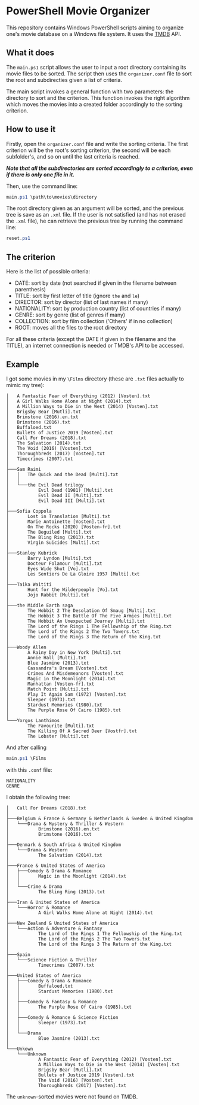 # PowerShell Movie Organizer

This repository contains Windows PowerShell scripts aiming to organize one's movie database on a Windows file system. It uses the [TMDB](https://www.themoviedb.org/) API.

## What it does

The `main.ps1` script allows the user to input a root directory containing its movie files to be sorted. The script then uses the `organizer.conf` file to sort the root and subdirecties given a list of criteria.

The main script invokes a general function with two parameters: the directory to sort and the criterion. This function invokes the right algorithm which moves the movies into a created folder accordingly to the sorting criterion.

## How to use it

Firstly, open the `organizer.conf` file and write the sorting criteria. The first criterion will be the root's sorting criterion, the second will be each subfolder's, and so on until the last criteria is reached.

***Note that all the subdirectories are sorted accordingly to a criterion, even if there is only one file in it.***

Then, use the command line:

```powershell
main.ps1 \path\to\movies\directory
```

The root directory given as an argument will be sorted, and the previous tree is save as an `.xml` file. If the user is not satisfied (and has not erased the `.xml` file), he can retrieve the previous tree by running the command line:

```powershell
reset.ps1
```

## The criterion

Here is the list of possible criteria:
+ DATE: sort by date (not searched if given in the filename between parenthesis)
+ TITLE: sort by first letter of title (ignore `the` and `le`)
+ DIRECTOR: sort by director (list of last names if many)
+ NATIONALITY: sort by production country (list of countries if many)
+ GENRE: sort by genre (list of genres if many)
+ COLLECTION: sort by film collection ('Others' if in no collection)
+ ROOT: moves all the files to the root directory

For all these criteria (except the DATE if given in the filename and the TITLE), an internet connection is needed or TMDB's API to be accessed.

## Example

I got some movies in my `\Films` directory (these are `.txt` files actually to mimic my tree):

```
│   A Fantastic Fear of Everything (2012) [Vosten].txt
│   A Girl Walks Home Alone at Night (2014).txt
│   A Million Ways to Die in the West (2014) [Vosten].txt
│   Brigsby Bear [Mutli].txt
│   Brimstone (2016).en.txt
│   Brimstone (2016).txt
│   Buffaloed.txt
│   Bullets of Justice 2019 [Vosten].txt
│   Call For Dreams (2018).txt
│   The Salvation (2014).txt
│   The Void (2016) [Vosten].txt
│   Thoroughbreds (2017) [Vosten].txt
│   Timecrimes (2007).txt
│
├───Sam Raimi
│   │   The Quick and the Dead [Multi].txt
│   │
│   └───the Evil Dead trilogy
│           Evil Dead (1981) [Multi].txt
│           Evil Dead II [Multi].txt
│           Evil Dead III [Multi].txt
│
├───Sofia Coppola
│       Lost in Translation [Multi].txt
│       Marie Antoinette [Vosten].txt
│       On The Rocks (2020) [Vosten-fr].txt
│       The Beguiled [Multi].txt
│       The Bling Ring (2013).txt
│       Virgin Suicides [Multi].txt
│
├───Stanley Kubrick
│       Barry Lyndon [Multi].txt
│       Docteur Folamour [Multi].txt
│       Eyes Wide Shut [Vo].txt
│       Les Sentiers De La Gloire 1957 [Multi].txt
│
├───Taika Waititi
│       Hunt for the Wilderpeople [Vo].txt
│       Jojo Rabbit [Multi].txt
│
├───the Middle Earth saga
│       The Hobbit 2 The Desolation Of Smaug [Multi].txt
│       The Hobbit 3 The Battle Of The Five Armies [Multi].txt
│       The Hobbit An Unexpected Journey [Multi].txt
│       The Lord of the Rings 1 The Fellowship of the Ring.txt
│       The Lord of the Rings 2 The Two Towers.txt
│       The Lord of the Rings 3 The Return of the King.txt
│
├───Woody Allen
│       A Rainy Day in New York [Multi].txt
│       Annie Hall [Multi].txt
│       Blue Jasmine (2013).txt
│       Cassandra's Dream [Vosten].txt
│       Crimes And Misdemeanors [Vosten].txt
│       Magic in the Moonlight (2014).txt
│       Manhattan [Vosten-fr].txt
│       Match Point [Multi].txt
│       Play It Again Sam (1972) [Vosten].txt
│       Sleeper (1973).txt
│       Stardust Memories (1980).txt
│       The Purple Rose Of Cairo (1985).txt
│
└───Yorgos Lanthimos
        The Favourite [Multi].txt
        The Killing Of A Sacred Deer [Vostfr].txt
        The Lobster [Multi].txt
```

And after calling 

```powershell
main.ps1 \Films
```

with this `.conf` file:

```
NATIONALITY
GENRE
```

I obtain the following tree:
```
│   Call For Dreams (2018).txt
│
├───Belgium & France & Germany & Netherlands & Sweden & United Kingdom
│   └───Drama & Mystery & Thriller & Western
│           Brimstone (2016).en.txt
│           Brimstone (2016).txt
│
├───Denmark & South Africa & United Kingdom
│   └───Drama & Western
│           The Salvation (2014).txt
│
├───France & United States of America
│   ├───Comedy & Drama & Romance
│   │       Magic in the Moonlight (2014).txt
│   │
│   └───Crime & Drama
│           The Bling Ring (2013).txt
│
├───Iran & United States of America
│   └───Horror & Romance
│           A Girl Walks Home Alone at Night (2014).txt
│
├───New Zealand & United States of America
│   └───Action & Adventure & Fantasy
│           The Lord of the Rings 1 The Fellowship of the Ring.txt
│           The Lord of the Rings 2 The Two Towers.txt
│           The Lord of the Rings 3 The Return of the King.txt
│
├───Spain
│   └───Science Fiction & Thriller
│           Timecrimes (2007).txt
│
├───United States of America
│   ├───Comedy & Drama & Romance
│   │       Buffaloed.txt
│   │       Stardust Memories (1980).txt
│   │
│   ├───Comedy & Fantasy & Romance
│   │       The Purple Rose Of Cairo (1985).txt
│   │
│   ├───Comedy & Romance & Science Fiction
│   │       Sleeper (1973).txt
│   │
│   └───Drama
│           Blue Jasmine (2013).txt
│
└───Unkown
    └───Unknown
            A Fantastic Fear of Everything (2012) [Vosten].txt
            A Million Ways to Die in the West (2014) [Vosten].txt
            Brigsby Bear [Mutli].txt
            Bullets of Justice 2019 [Vosten].txt
            The Void (2016) [Vosten].txt
            Thoroughbreds (2017) [Vosten].txt
```
The `unknown`-sorted movies were not found on TMDB.